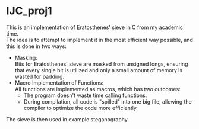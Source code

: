 # IJC_proj1
This is an implementation of Eratosthenes' sieve in C from my academic time.<br>
The idea is to attempt to implement it in the most efficient way possible, and this is done in two ways:
* Masking:<br>Bits for Eratosthenes' sieve are masked from unsigned longs, ensuring that every single bit is utilized and only a small amount of memory is wasted for padding.
* Macro Implementation of Functions:<br>All functions are implemented as macros, which has two outcomes:
    * The program doesn't waste time calling functions.
    * During compilation, all code is "spilled" into one big file, allowing the compiler to optimize the code more efficiently

The sieve is then used in example steganography.
